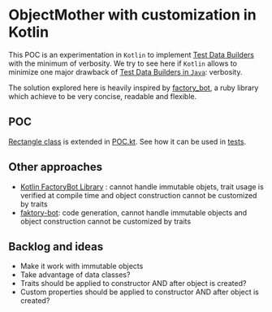 # ObjectMother with customization in Kotlin

This POC is an experimentation in `Kotlin` to implement [Test Data Builders](http://wiki.c2.com/?TestDataBuilder) with the minimum of verbosity. We try to see here if `Kotlin` allows to minimize one major drawback of [Test Data Builders in `Java`](https://blog.sogilis.com/posts/2019-01-11-object-mother-builder-java/): verbosity.

The solution explored here is heavily inspired by [factory_bot](https://github.com/thoughtbot/factory_bot), a ruby library which achieve to be very concise, readable and flexible.

## POC

[Rectangle class](src/main/kotlin/Rectangle.kt) is extended in [POC.kt](src/test/kotlin/v1/POC.kt). See how it can be used in [tests](src/test/kotlin/Test.kt).

## Other approaches

* [Kotlin FactoryBot Library](https://github.com/gmkseta/k-factory-bot) : cannot handle immutable objets, trait usage is verified at compile time and object construction cannot be customized by traits
* [faktory-bot](https://github.com/raphiz/faktory-bot): code generation, cannot handle immutable objects and object construction cannot be customized by traits

## Backlog and ideas

- Make it work with immutable objects
- Take advantage of data classes?
- Traits should be applied to constructor AND after object is created?
- Custom properties should be applied to constructor AND after object is created?
